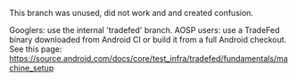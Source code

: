 This branch was unused, did not work and and created confusion.

Googlers: use the internal 'tradefed' branch.
AOSP users: use a TradeFed binary downloaded from Android CI
or build it from a full Android checkout. See this page:
https://source.android.com/docs/core/test_infra/tradefed/fundamentals/machine_setup

